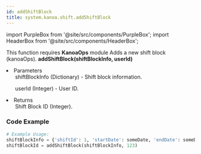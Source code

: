 ```yaml
---
id: addShiftBlock
title: system.kanoa.shift.addShiftBlock
---
```


import PurpleBox from '@site/src/components/PurpleBox';
import HeaderBox from '@site/src/components/HeaderBox';

<PurpleBox>This function requires <b>KanoaOps</b> module</PurpleBox>
<HeaderBox header="Description">Adds a new shift block (kanoaOps).</HeaderBox>
<HeaderBox header="Syntax">
    <b>addShiftBlock(shiftBlockInfo, userId)</b>
    <li>Parameters <br />
        <ul>shiftBlockInfo (Dictionary) - Shift block information.</ul>
        <ul>userId (Integer) - User ID.</ul>
    </li>
    <li>Returns <br />
        <ul>Shift Block ID (Integer).</ul>
    </li>
</HeaderBox>

### Code Example

```python
# Example Usage:
shiftBlockInfo = {'shiftId': 1, 'startDate': someDate, 'endDate': someDate, 'rruleStr': None}
shiftBlockId = addShiftBlock(shiftBlockInfo, 123)
